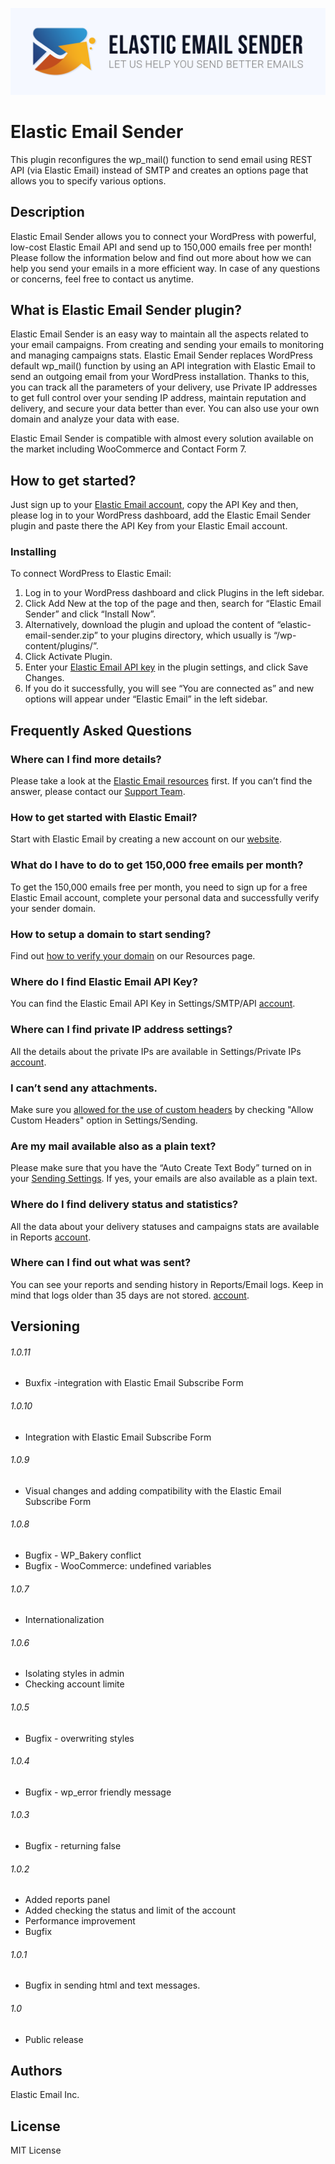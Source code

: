 ![alt screenshot](assets/sender_header.png)

# Elastic Email Sender

This plugin reconfigures the wp_mail() function to send email using REST API (via Elastic Email) instead of SMTP and creates an options page that allows you to specify various options.

## Description

Elastic Email Sender allows you to connect your WordPress with powerful, low-cost Elastic Email API and send up to 150,000 emails free per month!
Please follow the information below and find out more about how we can help you send your emails in a more efficient way.
In case of any questions or concerns, feel free to contact us anytime.

## What is Elastic Email Sender plugin?

Elastic Email Sender is an easy way to maintain all the aspects related to your email campaigns. From creating and sending your emails to monitoring and managing campaigns stats.
Elastic Email Sender replaces WordPress default wp_mail() function by using an API integration with Elastic Email to send an outgoing email from your WordPress installation.
Thanks to this, you can track all the parameters of your delivery, use Private IP addresses to get full control over your sending IP address, maintain reputation and delivery, and secure your data better than ever. You can also use your own domain and analyze your data with ease.

Elastic Email Sender is compatible with almost every solution available on the market including WooCommerce and Contact Form 7.

## How to get started?

Just sign up to your [Elastic Email account](https://elasticemail.com/account/#/settings/apiconfiguration), copy the API Key and then, please log in to your WordPress dashboard, add the Elastic Email Sender plugin and paste there the API Key from your Elastic Email account.


### Installing

To connect WordPress to Elastic Email:
1. Log in to your WordPress dashboard and click Plugins in the left sidebar.
2. Click Add New at the top of the page and then, search for “Elastic Email Sender” and click “Install Now”.
3. Alternatively, download the plugin and upload the content of “elastic-email-sender.zip” to your plugins directory, which usually is “/wp-content/plugins/”.
4. Click Activate Plugin.
5. Enter your [Elastic Email API key](https://elasticemail.com/account/#/settings/apiconfiguration) in the plugin settings, and click Save Changes.
6. If you do it successfully, you will see “You are connected as” and new options will appear under “Elastic Email” in the left sidebar.

## Frequently Asked Questions

### Where can I find more details?
Please take a look at the [Elastic Email resources](https://elasticemail.com/support/) first.
If you can’t find the answer, please contact our [Support Team](http://support.elasticemail.com/discussion/new).

### How to get started with Elastic Email?
Start with Elastic Email by creating a new account on our [website](https://elasticemail.com/).

### What do I have to do to get 150,000 free emails per month?
To get the 150,000 emails free per month, you need to sign up for a free Elastic Email account, complete your personal data and successfully verify your sender domain.

### How to setup a domain to start sending?
Find out [how to verify your domain](https://elasticemail.com/support/user-interface/settings/your-domain/) on our Resources page.

### Where do I find Elastic Email API Key?
You can find the Elastic Email API Key in Settings/SMTP/API [account](https://elasticemail.com/account/#/settings/apiconfiguration).

### Where can I find private IP address settings?
All the details about the private IPs are available in Settings/Private IPs [account](https://elasticemail.com/account/#/settings/privateips).

### I can’t send any attachments.
Make sure you [allowed for the use of custom headers](https://elasticemail.com/account/#/settings/sending) by checking "Allow Custom Headers" option in Settings/Sending.

### Are my mail available also as a plain text?
Please make sure that you have the “Auto Create Text Body” turned on in your [Sending Settings](https://elasticemail.com/account/#/settings/sending). If yes, your emails are also available as a plain text.

### Where do I find delivery status and statistics?
All the data about your delivery statuses and campaigns stats are available in Reports [account](https://elasticemail.com/account/#/reports).

### Where can I find out what was sent?
You can see your reports and sending history in Reports/Email logs. Keep in mind that logs older than 35 days are not stored. [account](https://elasticemail.com/account/#/reports/emails).

## Versioning

###### 1.0.11
* Buxfix -integration with Elastic Email Subscribe Form

###### 1.0.10
* Integration with Elastic Email Subscribe Form

###### 1.0.9
* Visual changes and adding compatibility with the Elastic Email Subscribe Form

###### 1.0.8
* Bugfix - WP_Bakery conflict
* Bugfix - WooCommerce: undefined variables

###### 1.0.7
* Internationalization

###### 1.0.6
* Isolating styles in admin
* Checking account limite

###### 1.0.5
* Bugfix - overwriting styles

###### 1.0.4
* Bugfix - wp_error friendly message

###### 1.0.3
* Bugfix - returning false

###### 1.0.2
* Added reports panel
* Added checking the status and limit of the account
* Performance improvement
* Bugfix

###### 1.0.1
* Bugfix in sending html and text messages.

###### 1.0
* Public release

## Authors
Elastic Email Inc.

## License
MIT License
